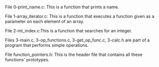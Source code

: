 File 0-print_name.c: This is a function that prints a name.

File 1-array_iterator.c: This is a function that executes a function given as a parameter on each element of an array.

File 2-int_index.c:This is a function that searches for an integer.

Files 3-main.c, 3-op_functions.c, 3-get_op_func.c, 3-calc.h are part of a program that performs simple operations.

File function_pointers.h: This is the header file that contains all these functions' prototypes.
